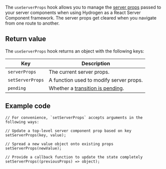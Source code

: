 <!-- This file is generated from source code in the Shopify/hydrogen repo. Edit the files in /packages/hydrogen/src/foundation/useServerProps and run 'yarn generate-docs' at the root of this repo. For more information, refer to https://github.com/Shopify/shopify-dev/blob/main/content/internal/operations/reference-docs/hydrogen.md. -->

The `useServerProps` hook allows you to manage the [server props](https://shopify.dev/custom-storefronts/hydrogen/framework/server-props) passed to your server components when using Hydrogen as a React Server Component framework. The server props get cleared when you navigate from one route to another.

## Return value

The `useServerProps` hook returns an object with the following keys:

| Key              | Description                                                                            |
| ---------------- | -------------------------------------------------------------------------------------- |
| `serverProps`    | The current server props.                                                              |
| `setServerProps` | A function used to modify server props.                                                |
| `pending`        | Whether a [transition is pending](https://github.com/reactwg/react-18/discussions/41). |

## Example code

```tsx
// For convenience, `setServerProps` accepts arguments in the following ways:

// Update a top-level server component prop based on key
setServerProps(key, value);

// Spread a new value object onto existing props
setServerProps(newValue);

// Provide a callback function to update the state completely
setServerProps((previousProps) => object);
```
